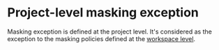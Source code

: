 # Project-level masking exception

Masking exception is defined at the project level. It's considered as the exception to the masking
policies defined at the [workspace level](https://github.com/bytebase/api-example/blob/main/data-security/masking).
